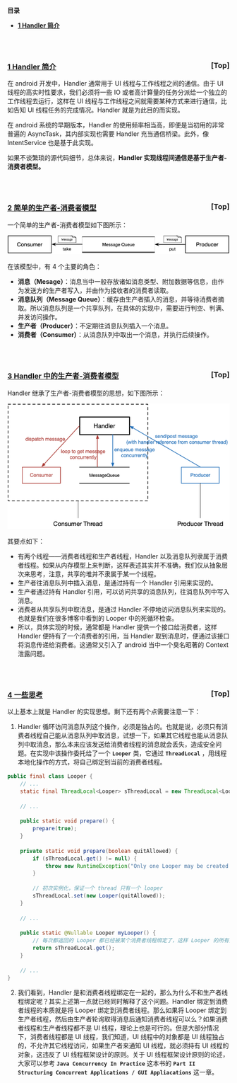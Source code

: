 <a name="index">**目录**</a>

- <a href="#ch1">**1 Handler 简介**</a>

<br>
<br>

### <a href="ch1">1 Handler 简介</a><a style="float:right;text-decoration:none;" href="#index">[Top]</a>

在 android 开发中，Handler 通常用于 UI 线程与工作线程之间的通信。由于 UI 线程的高实时性要求，我们必须将一些 IO 或者高计算量的任务分派给一个独立的工作线程去运行，这样在 UI 线程与工作线程之间就需要某种方式来进行通信，比如告知 UI 线程任务的完成情况。Handler 就是为此目的而实现。

在 android 系统的早期版本，Handler 的使用频率相当高，即便是当初用的非常普遍的 AsyncTask，其内部实现也需要 Handler 充当通信桥梁。此外，像 IntentService 也是基于此实现。

如果不谈繁琐的源代码细节，总体来说，**Handler 实现线程间通信是基于生产者-消费者模型。**

<br>
<br>

### <a href="ch2">2 简单的生产者-消费者模型</a><a style="float:right;text-decoration:none;" href="#index">[Top]</a>

一个简单的生产者-消费者模型如下图所示：

![Simple Producer-Consumer](images/simple_producer_consumer.png "Simple Producer-Consumer")

在该模型中，有 4 个主要的角色：

- **消息（Mesage）**：消息当中一般存放诸如消息类型、附加数据等信息，由作为发送方的生产者写入，并由作为接收者的消费者读取。
- **消息队列（Message Queue）**：缓存由生产者插入的消息，并等待消费者摘取。所以消息队列是一个共享队列，在具体的实现中，需要进行判空、判满、并发访问操作。
- **生产者（Producer）**：不定期往消息队列插入一个消息。
- **消费者（Consumer）**：从消息队列中取出一个消息，并执行后续操作。

<br>
<br>

### <a href="ch3">3 Handler 中的生产者-消费者模型</a><a style="float:right;text-decoration:none;" href="#index">[Top]</a>

Handler 继承了生产者-消费者模型的思想，如下图所示：

![Handler Producer-Consumer](images/handler_producer_consumer.png "Handler Producer-Consumer")

其要点如下：

- 有两个线程——消费者线程和生产者线程，Handler 以及消息队列隶属于消费者线程。如果从内存模型上来判断，这样表述其实并不准确，我们仅从抽象层次来思考，注意，共享的堆并不隶属于某一个线程。
- 生产者往消息队列中插入消息，是通过持有一个 Handler 引用来实现的。
- 生产者通过持有 Handler 引用，可以访问共享的消息队列，往消息队列中写入消息。
- 消费者从共享队列中取消息，是通过 Handler 不停地访问消息队列来实现的。也就是我们在很多博客中看到的 Looper 中的死循环检查。
- 所以，具体实现的时候，通常都是 Handler 提供一个接口给消费者，这样 Handler 便持有了一个消费者的引用，当 Handler 取到消息时，便通过该接口将消息传递给消费者。这通常又引入了 android 当中一个臭名昭著的 Context 泄露问题。

<br>
<br>

### <a href="ch4">4 一些思考</a><a style="float:right;text-decoration:none;" href="#index">[Top]</a>

以上基本上就是 Handler 的实现思想。剩下还有两个点需要注意一下：

1. Handler 循环访问消息队列这个操作，必须是独占的。也就是说，必须只有消费者线程自己能从消息队列中取消息，试想一下，如果其它线程也能从消息队列中取消息，那么本来应该发送给消费者线程的消息就会丢失，造成安全问题。在实现中该操作委托给了一个 **```Looper```** 类，它通过 **```ThreadLocal```** ，用线程本地化操作的方式，将自己绑定到当前的消费者线程。

```java
public final class Looper {
    // ...
    static final ThreadLocal<Looper> sThreadLocal = new ThreadLocal<Looper>();

    // ...

    public static void prepare() {
        prepare(true);
    }

    private static void prepare(boolean quitAllowed) {
        if (sThreadLocal.get() != null) {
            throw new RuntimeException("Only one Looper may be created per thread");
        }

        // 初次实例化，保证一个 thread 只有一个 looper
        sThreadLocal.set(new Looper(quitAllowed));
    }

    // ...

    public static @Nullable Looper myLooper() {
        // 每次都返回的 Looper 都已经被某个消费者线程绑定了，这样 Looper 的所有操作都限定在这个线程里
        return sThreadLocal.get();
    }

    // ...
}
```

2. 我们看到，Handler 是和消费者线程绑定在一起的，那么为什么不和生产者线程绑定呢？其实上述第一点就已经同时解释了这个问题。Handler 绑定到消费者线程的本质就是将 Looper 绑定到消费者线程。那么如果将 Looper 绑定到生产者线程，然后由生产者轮询取得消息后通知消费者线程可以么？如果消费者线程和生产者线程都不是 UI 线程，理论上也是可行的。但是大部分情况下，消费者线程都是 UI 线程，我们知道，UI 线程中的对象都是 UI 线程独占的，不允许其它线程访问，如果生产者来通知 UI 线程，就必须持有 UI 线程的对象，这违反了 UI 线程框架设计的原则。关于 UI 线程框架设计原则的论述，大家可以参考 **```Java Concurrency In Practice```** 这本书的 **```Part II Structuring Concurrent Applications / GUI Appliacations```** 这一章。
